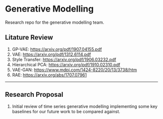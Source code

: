 # Generative Modelling
Research repo for the generative modelling team.

## Litature Review

1. GP-VAE: https://arxiv.org/pdf/1907.04155.pdf
2. VAE: https://arxiv.org/pdf/1312.6114.pdf
3. Style Transfer: https://arxiv.org/pdf/1906.03232.pdf
4. Hierarchical PCA: https://arxiv.org/pdf/1910.02310.pdf
5. VAE-GAN: https://www.mdpi.com/1424-8220/20/13/3738/htm
6. RAE: https://arxiv.org/abs/1707.07961

---

## Research Proposal

1) Initial review of time series generative modelling implementing some key baselines for our future work to be compared against.

